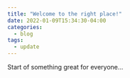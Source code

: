 ```yaml
---
title: "Welcome to the right place!"
date: 2022-01-09T15:34:30-04:00
categories:
  - blog
tags:
  - update
---
```


Start of something great for everyone...

